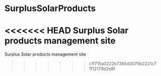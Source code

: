 # SurplusSolarProducts
<<<<<<< HEAD
Surplus Solar products management site
=======
Surplus Solar products management site
>>>>>>> c1f715a0222b7385d3075b2221c71f12179d2e8f
